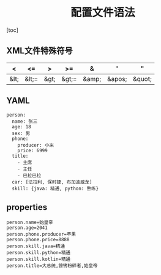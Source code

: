 

<h1 align="center">配置文件语法</h1>


[toc]


## XML文件特殊符号

| <     | <=     | >     | >=     | &      | '       | "       |
| ----- | ------ | ----- | ------ | ------ | ------- | ------- |
| \&lt; | \&lt;= | \&gt; | \&gt;= | \&amp; | \&apos; | \&quot; |


## YAML

~~~
person:
  name: 张三
  age: 18
  sex: 男
  phone:
    producer: 小米
    price: 6999
  title:
    - 主席
    - 主任
    - 巴拉巴拉
  car: [法拉利, 保时捷, 布加迪威龙]
  skill: {java: 精通, python: 熟练}
~~~



## properties

~~~
person.name=始皇帝
person.age=2041
person.phone.producer=苹果
person.phone.price=8888
person.skill.java=精通
person.skill.python=精通
person.skill.kotlin=精通
person.title=大总统,镣铐粉碎者,始皇帝
~~~

